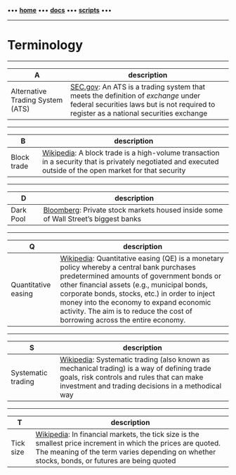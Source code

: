 [//]: # "START - Navigation between Markdown pages inside of GitHub."

••• **[home](/README.md)** ••• **[docs](/docs/index.md)** ••• **[scripts](/scripts/index.md)** •••

[//]: # "END - Navigation between Markdown pages inside of GitHub."

---

# Terminology

---

| **A**         | description                     |
| --------------| --------------------------------|
| Alternative Trading System (ATS)   | [SEC.gov](https://www.sec.gov/foia/docs/atslist.htm):  An ATS is a trading system that meets the definition of *exchange* under federal securities laws but is not required to register as a national securities exchange |
---

| **B**         | description                     |
| --------------| --------------------------------|
| Block trade    | [Wikipedia](https://en.wikipedia.org/wiki/Block_trade): A block trade is a high-volume transaction in a security that is privately negotiated and executed outside of the open market for that security |

---

| **D**         | description                     |
| --------------| --------------------------------|
| Dark Pool    | [Bloomberg](https://www.bloomberg.com/quicktake/dark-pools?sref=Z5qqhyAL): Private stock markets housed inside some of Wall Street’s biggest banks |

---

| **Q**         | description                     |
| --------------| --------------------------------|
| Quantitative easing     | [Wikipedia](https://en.wikipedia.org/wiki/Quantitative_easing): Quantitative easing (QE) is a monetary policy whereby a central bank purchases predetermined amounts of government bonds or other financial assets (e.g., municipal bonds, corporate bonds, stocks, etc.) in order to inject money into the economy to expand economic activity. The aim is to reduce the cost of borrowing across the entire economy.  |

---

| **S**         | description                     |
| --------------| --------------------------------|
| Systematic trading     | [Wikipedia](https://en.wikipedia.org/wiki/Systematic_trading): Systematic trading (also known as mechanical trading) is a way of defining trade goals, risk controls and rules that can make investment and trading decisions in a methodical way |

---

| **T**         | description                     |
| --------------| --------------------------------|
| Tick size     | [Wikipedia](https://en.wikipedia.org/wiki/Tick_size): In financial markets, the tick size is the smallest price increment in which the prices are quoted. The meaning of the term varies depending on whether stocks, bonds, or futures are being quoted |
